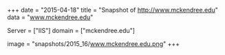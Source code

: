 
+++
date = "2015-04-18"
title = "Snapshot of http://www.mckendree.edu"
data = "www.mckendree.edu"

Server = ["IIS"]
domain = ["mckendree.edu"]

  image = "snapshots/2015_16/www.mckendree.edu.png"
+++
#
